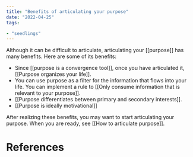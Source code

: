 ```yaml
---
title: "Benefits of articulating your purpose"
date: "2022-04-25"
tags:

- "seedlings"
---
```


Although it can be difficult to articulate, articulating your [[purpose]] has many benefits. Here are some of its benefits:
- Since [[purpose is a convergence tool]], once you have articulated it, [[Purpose organizes your life]].
- You can use purpose as a filter for the information that flows into your life. You can implement a rule to [[Only consume information that is relevant to your purpose]].
- [[Purpose differentiates between primary and secondary interests]].
- [[Purpose is ideally motivational]]

After realizing these benefits, you may want to start articulating your purpose. When you are ready, see [[How to articulate purpose]].

# References
